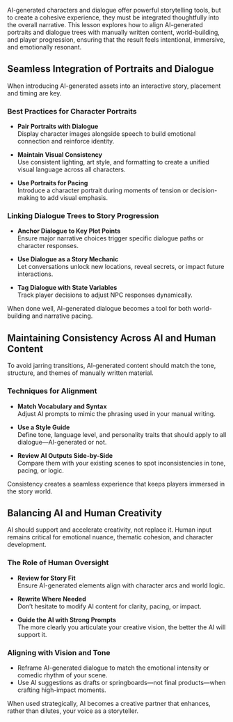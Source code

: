 AI-generated characters and dialogue offer powerful storytelling tools, but to create a cohesive experience, they must be integrated thoughtfully into the overall narrative. This lesson explores how to align AI-generated portraits and dialogue trees with manually written content, world-building, and player progression, ensuring that the result feels intentional, immersive, and emotionally resonant.

## Seamless Integration of Portraits and Dialogue

When introducing AI-generated assets into an interactive story, placement and timing are key.

### Best Practices for Character Portraits

- **Pair Portraits with Dialogue**  
  Display character images alongside speech to build emotional connection and reinforce identity.

- **Maintain Visual Consistency**  
  Use consistent lighting, art style, and formatting to create a unified visual language across all characters.

- **Use Portraits for Pacing**  
  Introduce a character portrait during moments of tension or decision-making to add visual emphasis.

### Linking Dialogue Trees to Story Progression

- **Anchor Dialogue to Key Plot Points**  
  Ensure major narrative choices trigger specific dialogue paths or character responses.

- **Use Dialogue as a Story Mechanic**  
  Let conversations unlock new locations, reveal secrets, or impact future interactions.

- **Tag Dialogue with State Variables**  
  Track player decisions to adjust NPC responses dynamically.

When done well, AI-generated dialogue becomes a tool for both world-building and narrative pacing.

## Maintaining Consistency Across AI and Human Content

To avoid jarring transitions, AI-generated content should match the tone, structure, and themes of manually written material.

### Techniques for Alignment

- **Match Vocabulary and Syntax**  
  Adjust AI prompts to mimic the phrasing used in your manual writing.

- **Use a Style Guide**  
  Define tone, language level, and personality traits that should apply to all dialogue—AI-generated or not.

- **Review AI Outputs Side-by-Side**  
  Compare them with your existing scenes to spot inconsistencies in tone, pacing, or logic.

Consistency creates a seamless experience that keeps players immersed in the story world.

## Balancing AI and Human Creativity

AI should support and accelerate creativity, not replace it. Human input remains critical for emotional nuance, thematic cohesion, and character development.

### The Role of Human Oversight

- **Review for Story Fit**  
  Ensure AI-generated elements align with character arcs and world logic.

- **Rewrite Where Needed**  
  Don’t hesitate to modify AI content for clarity, pacing, or impact.

- **Guide the AI with Strong Prompts**  
  The more clearly you articulate your creative vision, the better the AI will support it.

### Aligning with Vision and Tone

- Reframe AI-generated dialogue to match the emotional intensity or comedic rhythm of your scene.
- Use AI suggestions as drafts or springboards—not final products—when crafting high-impact moments.

When used strategically, AI becomes a creative partner that enhances, rather than dilutes, your voice as a storyteller.
